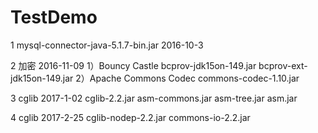 # TestDemo

 1 mysql-connector-java-5.1.7-bin.jar 2016-10-3
 
 2 加密 2016-11-09
  1）Bouncy Castle
   bcprov-jdk15on-149.jar
   bcprov-ext-jdk15on-149.jar
  2）Apache Commons Codec
   commons-codec-1.10.jar
   
 3 cglib 2017-1-02
   cglib-2.2.jar
   asm-commons.jar
   asm-tree.jar
   asm.jar
   
 4 cglib 2017-2-25
 cglib-nodep-2.2.jar
 commons-io-2.2.jar
